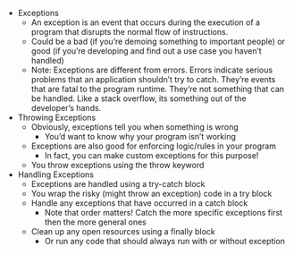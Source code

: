 * Exceptions
    * An exception is an event that occurs during the execution of a program that disrupts the normal flow of instructions.
    * Could be a bad (if you’re demoing something to important people) or good (if you’re developing and find out a use case you haven’t handled)
    * Note: Exceptions are different from errors. Errors indicate serious problems that an application shouldn’t try to catch. They’re events that are fatal to the program runtime. They’re not something that can be handled. Like a stack overflow, its something out of the developer’s hands. 
* Throwing Exceptions
    * Obviously, exceptions tell you when something is wrong 
        * You’d want to know why your program isn’t working
    * Exceptions are also good for enforcing logic/rules in your program
        * In fact, you can make custom exceptions for this purpose!
    * You throw exceptions using the throw keyword
* Handling Exceptions
    * Exceptions are handled using a try-catch block
    * You wrap the risky (might throw an exception) code in a try block
    * Handle any exceptions that have occurred in a catch block
        * Note that order matters! Catch the more specific exceptions first then the more general ones
    * Clean up any open resources using a finally block
        * Or run any code that should always run with or without exception